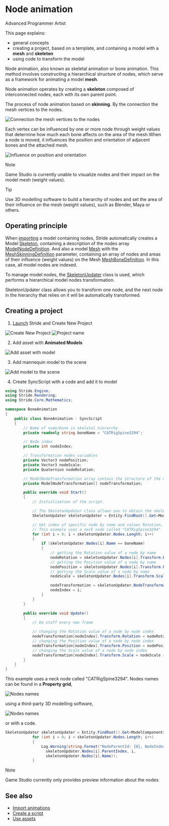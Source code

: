 ﻿# Node animation

<span class="badge text-bg-primary">Advanced</span>
<span class="badge text-bg-success">Programmer</span>
<span class="badge text-bg-success">Artist</span>

This page explains:

* general concepts
* creating a project, based on a template, and containing a model with a **mesh** and **skeleton**
* using code to transform the model

Node animation, also known as skeletal animation or bone animation. This method involves constructing a hierarchical structure of nodes, which serve as a framework for animating a model **mesh**.

Node animation operates by creating a **skeleton** composed of interconnected nodes, each with its own parent point.

The process of node animation based on **skinning**. By the connection the mesh vertices to the nodes.

![Connection the mesh vertices to the nodes](media/node-animation-1.jpg)

Each vertex can be influenced by one or more node through weight values that determine how much each bone affects on the area of the mesh.When a node is moved, it influences the position and orientation of adjacent bones and the attached mesh. 

![Influence on position and orientation](media/node-animation-2.webp)

>[!Note]
>Game Studio is currently unable to visualize nodes and their impact on the model mesh (weight values).

>[!Tip]
>Use 3D modelling software to build a hierarchy of nodes and set the area of ​​their influence on the mesh (weight values), such as Blender, Maya or others.

## Operating principle

When [importing](../game-studio/create-assets.md) a model containing nodes, Stride automatically creates a Model [Skeleton](xref:Stride.Rendering.Skeleton), containing a description of the nodes array [ModelNodeDefinition](xref:Stride.Rendering.ModelNodeDefinition). And also a model [Mesh](xref:Stride.Rendering.Mesh) with the [MeshSkinningDefinition](xref:Stride.Rendering.MeshSkinningDefinition) parameter, containing an array of nodes and areas of their influence (weight values) on the Mesh [MeshBoneDefinition](xref:Stride.Rendering.MeshBoneDefinition). In this case, all model nodes are indexed.

To manage model nodes, the [SkeletonUpdater](xref:Stride.Rendering.SkeletonUpdater) class is used, which performs a hierarchical model nodes transformation.

SkeletonUpdater class allows you to transform one node, and the next node in the hierarchy that relies on it will be automatically transformed.

## Creating a project

1. [Launch](..\get-started\launch-stride.md) Stride and Create New Project 

![Create New Project](media/node-animation-3.jpg)
![Project name](media/node-animation-4.jpg)

2. Add asset with **Animated Models**

![Add asset with model](media/node-animation-5.jpg)

3. Add mannequin model to the scene

![Add model to the scene](media/node-animation-6.webp) 

4. Create SyncScript with a code and add it to model

```cs
using Stride.Engine;
using Stride.Rendering;
using Stride.Core.Mathematics;

namespace BoneAnimation
{
    public class BoneAnimation : SyncScript
    {
        // Name of node/bone in skeletal hierarchy
        private readonly string boneName = "CATRigSpine3294";

        // Node index
        private int nodeIndex;

        // Transformation nodes variables 
        private Vector3 nodePosition;
        private Vector3 nodeScale;
        private Quaternion nodeRotation;

        // ModelNodeTransformation array contain the structure of the node mapping to its parent nodes, the transformation values ​​Rotation, Position, Scale, and the matrix values ​​Local and World.
        private ModelNodeTransformation[] nodeTransformation;    

        public override void Start()
        {
            // Initialization of the script.

            // The SkeletonUpdater class allows you to obtain the skeletal structure of a model for applying node transformations.
            SkeletonUpdater skeletonUpdater = Entity.FindRoot().Get<ModelComponent>().Skeleton;

            // Get index of specific node by name and values Rotation, Position and Scale
            // This example uses a neck node called "CATRigSpine3294"
            for (int i = 0; i < skeletonUpdater.Nodes.Length; i++)
            {
                if (skeletonUpdater.Nodes[i].Name == boneName)
                {
                    // getting the Rotation value of a node by name
                    nodeRotation = skeletonUpdater.Nodes[i].Transform.Rotation;
                    // getting the Position value of a node by name
                    nodePosition = skeletonUpdater.Nodes[i].Transform.Position;
                    // getting the Scale value of a node by name
                    nodeScale = skeletonUpdater.Nodes[i].Transform.Scale;

                    nodeTransformation = skeletonUpdater.NodeTransformations;
                    nodeIndex = i;
                }
            }
        }

        public override void Update()
        {
            // Do stuff every new frame

            // changing the Rotation value of a node by node index
            nodeTransformation[nodeIndex].Transform.Rotation = nodeRotation + new Quaternion(0,0.1f, -0.5f, 0);
            // changing the Position value of a node by node index
            nodeTransformation[nodeIndex].Transform.Position = nodePosition + new Vector3(0,0.1f,0);
            // changing the Scale value of a node by node index
            nodeTransformation[nodeIndex].Transform.Scale = nodeScale + new Vector3(0,0.1f,0);
        }
    }
}

```

This example uses a neck node called "CATRigSpine3294". Nodes names can be found in a **Property grid**,

![Nodes names](media/node-animation-7.webp)

using a third-party 3D modelling software,

![Nodes names](media/node-animation-8.jpg)

or with a code.
```cs
SkeletonUpdater skeletonUpdater = Entity.FindRoot().Get<ModelComponent>().Skeleton;
            for (int i = 0; i < skeletonUpdater.Nodes.Length; i++)
            {
                Log.Warning(string.Format("NodeParentId: {0}, NodeIndex:{1}, Name: {2}",
                  skeletonUpdater.Nodes[i].ParentIndex, i,
                  skeletonUpdater.Nodes[i].Name));
            }
```

>[!Note]
>Game Studio currently only provides preview information about the nodes

## See also
* [Import animations](import-animations.md)
* [Create a script](..\Scripts\create-a-script.md)
* [Use assets](..\game-studio\use-assets.md)